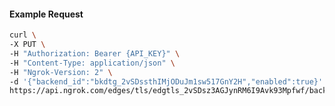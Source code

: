 <!-- Code generated for API Clients. DO NOT EDIT. -->

#### Example Request

```bash
curl \
-X PUT \
-H "Authorization: Bearer {API_KEY}" \
-H "Content-Type: application/json" \
-H "Ngrok-Version: 2" \
-d '{"backend_id":"bkdtg_2vSDssthIMjODuJm1sw517GnY2H","enabled":true}' \
https://api.ngrok.com/edges/tls/edgtls_2vSDsz3AGJynRM6I9Avk93Mpfwf/backend
```
